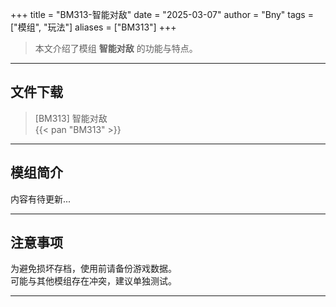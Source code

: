 +++
title = "BM313-智能对敌"
date = "2025-03-07"
author = "Bny"
tags = ["模组", "玩法"]
aliases = ["BM313"]
+++

> 本文介绍了模组 **智能对敌** 的功能与特点。

---

## 文件下载

> [BM313] 智能对敌  
{{< pan "BM313" >}}  

---

## 模组简介

>  
内容有待更新...  

---

## 注意事项

>  
为避免损坏存档，使用前请备份游戏数据。  
可能与其他模组存在冲突，建议单独测试。  

---

